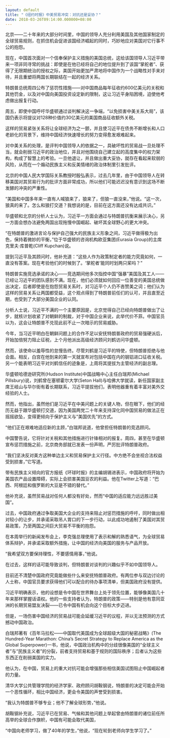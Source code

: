 ```yaml
---
layout: default
title: "《纽约时报》中美贸易冲突：对抗还是妥协？"
date: 2018-03-26T09:14:00.000000+08:00
---
```


北京——二十年来的大部分时间里，中国的领导人充分利用美国及其他国家制定的全球贸易规则，在抓住机会促进该国经济崛起的同时，巧妙地应对美国对它行事不公的抱怨。

现在，中国首次面对一个信奉保护主义措施的美国总统，这给该国领导人习近平带来一项非同寻常的挑战：即使是在他已经将自己的地位提升到了该国“掌舵者”、获得了无限期统治的授权之际，美国开始更加严肃地将中国作为一个战略性对手来对待，并且重塑将两国长期联结在一起的经济关系。

特朗普总统周四公布了惩罚性措施——对中国商品每年征收约600亿美元的关税和其他罚金，以及对中国向美国投资设定新的限制，这让习近平身陷困境，迫使他考虑做出报复行动。

周五，即使中国呼吁华盛顿通过谈判解决这一争端，“以免损害中美关系大局”，该国仍表示将提议对128种价值约30亿美元的美国商品征收额外关税。

这样的贸易紧张关系将让全球经济为之一颤，并且使习近平在债务不断增长和人口老龄化的背景下，维持中国经济快速增长的努力变得愈发艰难起来。

对中美关系的处理，是评判中国领导人的依据之一，具破坏性的贸易战一旦处理不当，就会削弱习近平的政治地位，并且对他围绕自己建立起的高度集中的权力架构，构成了智慧上的考验。一旦他退让，并且做出重大妥协，就存在看起来软弱的风险，从而在一个煽动民族主义和反美情绪的政治体制里引发批评。

北京的中国人民大学国际关系教授时殷弘表示，过去几年里，由于中国领导人在转移美国对其贸易行为的批评方面非常成功，所以他们可能迟迟没有意识到这场不断发酵的冲突的严重性。

“美国和中国多年来一直有人喊狼来了，狼来了，但狼一直没来，”他说。“这一次，狼真的来了。怎么和狼打交道？我想说的是，目前在这方面还没有达成共识。”

华盛顿和北京的分析人士认为，习近平一方面会通过与特朗普抗衡来展示决心，另一方面会想办法避免两国出现拖慢中国崛起、破坏其全球野心的更大冲突。

“在特朗普的激进言论与保护自己强大的民族主义形象之间，习近平做得极为出色，保持着微妙的平衡，”位于华盛顿的咨询机构欧亚集团(Eurasia Group)的主席克里夫·库普乾(Cliff Kupchan)说。

提到习近平及其顾问时，他补充道：“这些人作为政策制定者的能力究竟如何，一直没有答案。现在考验他们的时候到了。‘掌舵者’能同时划两只桨吗？”

特朗普实施竞选承诺的决心——竞选期间他多次指控中国“强暴”美国及其工人——已经让习近平的团队感到不满。现在，他们必须就如何回应一位善变的美国总统做出决定，后者即使是在抱怨贸易关系时，对习近平个人仍不吝赞美之词；他们认为这样的贸易关系让两国都受益，这个观点得到了特朗普前任们的认可，并且直至近期，也受到了大部分美国企业的认同。

分析人士说，习近平不满的一个主要原因是，北京觉得自己已经向特朗普做出了让步，就核计划收紧了对朝鲜的制裁，对于中国企业来说，此举代价不菲。中国官员以为，这会让特朗普不兑现此前不止一次暗示的贸易威胁。

今年，当习近平明白在朝鲜问题上的合作不足以安抚特朗普政府的贸易强硬派后，开始加倍努力阻止征税，上个月他派出高级经济顾问刘鹤访问华盛顿。

然而，该使命以羞辱性的怠慢告终。尽管刘鹤是习近平的特使，但特朗普拒绝与他会面。相反，白宫在他到来的第一天就宣布对包括中国在内的钢铝进口征收关税。另一个能表明习近平对刘鹤信任的迹象是，上周将其提拔为主管经济的副总理。

华盛顿哈德逊研究所(Hudson Institute)中国战略中心主任白瑞邦(Michael Pillsbury)说，刘鹤曾在塞顿霍尔大学(Seton Hall)与哈佛大学就读，新任国家副主席王岐山与华尔街有着长期联系，习近平提拔他们，表明他器重有着丰富对美外交经验的人士。

然而，他指出，虽然他们是习近平在中美问题上的关键人物，但在眼下，他们的经历无益于跟华盛顿打交道，因为美国两党二十年来支持深化同中国贸易的做法正在摇摇欲坠，变得更倾向于保护主义与“美国优先”的方式。

“他们正在艰难地适应新的主顾，”白瑞邦说道，他曾担任特朗普的竞选顾问。

中国警告说，它将针对关税和其他措施进行针锋相对的报复。周四，甚至在华盛顿宣布惩罚措施之前，北京商务部就已发表一份声明，严厉批评特朗普政府。

“我们坚决反对美方这种单边主义和贸易保护主义行径。中方绝不会坐视合法权益受到损害，”它写道。

带有民族主义倾向的官方报纸《环球时报》的主编胡锡进表示，中国政府将开始为美国农产品设置障碍，实际上会损害美国豆农的利益。他在Twitter上写道：“巴西、阿根廷和俄罗斯的大豆是不错的替代。”

他补充说，虽然贸易战对任何人都没有好处，然而“中国的适应能力远远胜过美国”。

过去，中国政府通过争取美国大企业的支持来阻止对惩罚措施的呼吁，同时做出相对较小的让步，并承诺采取吊人胃口的下一步行动，以此成功地遏制了美国对其贸易政策，乃至两国之间巨大贸易不平衡的抱怨。

在本周举行的新闻发布会上，李克强总理使用了表示和解的熟悉语气，为全球贸易体系辩护，并承诺采取额外措施，让中国的经济向美国的服务与产品开放。

“我希望双方要保持理性，不要感情用事，”他说。

在过去，这样的话可能导致谈判，但特朗普对谈判的兴趣似乎不如中国领导人。

目前还不清楚中国政府究竟能做些什么来安抚特朗普政府。有两位参与双边讨论的人士称，中国官员要求获得他们可以配合的待办事项清单，但美国政府没有提供。

习近平明确表示，他的设想是令中国在世界舞台上处于领先位置，能够像美国几十年来那样掌握话语权。他的一些支持者认为，特朗普的政策——特别是他有意同亚洲的长期贸易盟友决裂——已令中国有机会向这个目标大步迈进。

但是，一场伤害中国经济的贸易战可能会延缓习近平的议程，并以无法预测的方式撼动中国政治。

白瑞邦著有《百年马拉松——中国取代美国成为全球超级大国的秘密战略》(The Hundred-Year Marathon: China’s Secret Strategy to Replace America as the Global Superpower)一书，他说，中国政治机构中的分歧很像美国的“全球主义者”与“民族主义者”的分裂，前者支持贸易和基于规则的国际秩序；后者认为这些东西正在削弱美国的实力。

他认为，在中国，贸易上的重大对抗可能会增强那些相信美国试图阻止中国崛起者的力量。

清华大学公共管理学院的经济学家、政府顾问胡鞍钢说，特朗普的决定可能会开始一个恶性循环，相比中国经济，更会令美国的声誉受到损害。

“我认为特朗普不够专业；他不了解全球形势，”他说。

胡鞍钢补充说，习近平已在贸易、气候和其他问题上举起曾由特朗普的诸位前任所高举的全球合作旗帜，中国有可能会取代美国，

“中国向老师学习，做了40年的学生，”他说，“现在轮到老师向学生学习了。”

